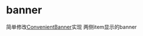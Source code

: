 # banner
简单修改[ConvenientBanner](https://github.com/Bigkoo/Android-ConvenientBanner)实现 两侧item显示的banner
